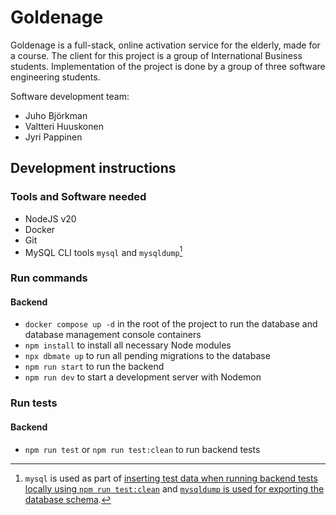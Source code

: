 # Goldenage

Goldenage is a full-stack, online activation service for the elderly, made for a course. The client for this project is a group of International Business students. Implementation of the project is done by a group of three software engineering students.

Software development team:

- Juho Björkman
- Valtteri Huuskonen
- Jyri Pappinen

## Development instructions

### Tools and Software needed

- NodeJS v20
- Docker
- Git
- MySQL CLI tools `mysql` and `mysqldump`[^1]

### Run commands

#### Backend

- `docker compose up -d` in the root of the project to run the database and database management console containers
- `npm install` to install all necessary Node modules
- `npx dbmate up` to run all pending migrations to the database
- `npm run start` to run the backend
- `npm run dev` to start a development server with Nodemon

### Run tests

#### Backend

- `npm run test` or `npm run test:clean` to run backend tests

[^1]: `mysql` is used as part of [inserting test data when running backend tests locally using `npm run test:clean`](backend/localtestrun.sh) and [`mysqldump` is used for exporting the database schema](https://github.com/amacneil/dbmate#exporting-schema-file).

